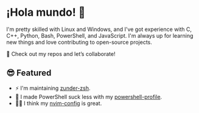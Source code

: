 # ¡Hola mundo! 👋

I'm pretty skilled with Linux and Windows, and I've got
experience with C, C++, Python, Bash, PowerShell, and
JavaScript. I'm always up for learning new things and
love contributing to open-source projects.

🚀 Check out my repos and let’s collaborate!

## 😎 Featured

- ⚡ I'm maintaining [zunder-zsh](https://github.com/Warbacon/zunder-zsh). 
- 💊 I made PowerShell suck less with my [powershell-profile](https://github.com/Warbacon/powershell-profile).
- 🧑‍💻 I think my [nvim-config](https://github.com/Warbacon/nvim-config) is great.
